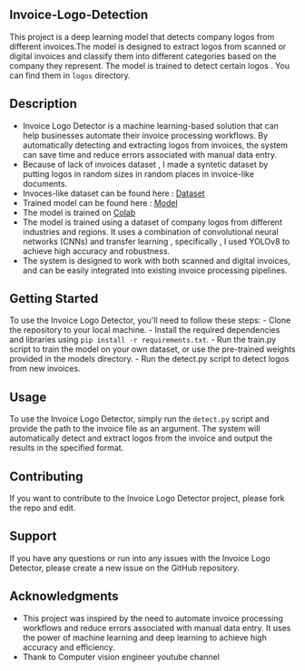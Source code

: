 ## Invoice-Logo-Detection
This project is a deep learning model that detects company logos from different invoices.The model is designed to extract logos from scanned or digital invoices and classify them into different categories based on the company they represent. The model is trained to detect certain logos . You can find them in `logos` directory.

## Description
- Invoice Logo Detector is a machine learning-based solution that can help businesses automate their invoice processing workflows. By automatically detecting and extracting logos from invoices, the system can save time and reduce errors associated with manual data entry.
- Because of lack of invoices dataset , I made a syntetic dataset by putting logos in random sizes in random places in invoice-like documents.
- Invoces-like dataset can be found here : [Dataset](https://drive.google.com/file/d/1mGMfBn-3JIlpNg9y7wdVY_6kN7U6LjmO/view?usp=sharing)
- Trained model can be found here : [Model](https://drive.google.com/file/d/1H2i2pu-A_u-4Qb1g2vlhdBug9iFwr7jf/view?usp=sharing)
- The model is trained on [Colab](https://colab.research.google.com/drive/1dPE31H8-3oNHf_qr7BU5b6Ge9pKkAz1m#scrollTo=ivC--L4UzLZX)
- The model is trained using a dataset of company logos from different industries and regions. It uses a combination of convolutional neural networks (CNNs) and transfer learning , specifically , I used YOLOv8 to achieve high accuracy and robustness.
- The system is designed to work with both scanned and digital invoices, and can be easily integrated into existing invoice processing pipelines.

## Getting Started
To use the Invoice Logo Detector, you'll need to follow these steps:
    - Clone the repository to your local machine.
    - Install the required dependencies and libraries using `pip install -r requirements.txt`.
    - Run the train.py script to train the model on your own dataset, or use the pre-trained weights provided in the models directory.
    - Run the detect.py script to detect logos from new invoices.

## Usage
To use the Invoice Logo Detector, simply run the `detect.py` script and provide the path to the invoice file as an argument. The system will automatically detect and extract logos from the invoice and output the results in the specified format.

## Contributing
If you want to contribute to the Invoice Logo Detector project, please fork the repo and edit.

## Support
If you have any questions or run into any issues with the Invoice Logo Detector, please create a new issue on the GitHub repository.

## Acknowledgments
- This project was inspired by the need to automate invoice processing workflows and reduce errors associated with manual data entry. It uses the power of machine learning and deep learning to achieve high accuracy and efficiency.
- Thank to Computer vision engineer youtube channel

